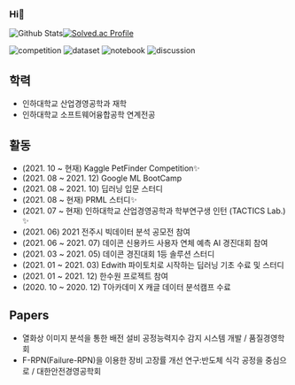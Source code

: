 ### Hi👋

![Github Stats](https://github-readme-stats.vercel.app/api?username=Hongyongmin&show_icons=true)[![Solved.ac Profile](http://mazassumnida.wtf/api/v2/generate_badge?boj=hym9771)](https://solved.ac/hym9771/)

![competition](https://road-to-kaggle-grandmaster.vercel.app/api/badges/hongyongmin/competition)
![dataset](https://road-to-kaggle-grandmaster.vercel.app/api/badges/hongyongmin/dataset)
![notebook](https://road-to-kaggle-grandmaster.vercel.app/api/badges/hongyongmin/notebook)
![discussion](https://road-to-kaggle-grandmaster.vercel.app/api/badges/hongyongmin/discussion)


## 학력
* 인하대학교 산업경영공학과 재학
* 인하대학교 소프트웨어융합공학 연계전공

## 활동
* (2021. 10 ~ 현재) Kaggle PetFinder Competition✨
* (2021. 08 ~ 2021. 12) Google ML BootCamp
* (2021. 08 ~ 2021. 10) 딥러닝 입문 스터디
* (2021. 08 ~ 현재) PRML 스터디✨
* (2021. 07 ~ 현재) 인하대학교 산업경영공학과 학부연구생 인턴 (TACTICS Lab.) ✨
* (2021. 06) 2021 전주시 빅데이터 분석 공모전 참여
* (2021. 06 ~ 2021. 07) 데이콘 신용카드 사용자 연체 예측 AI 경진대회 참여
* (2021. 03 ~ 2021. 05) 데이콘 경진대회 1등 솔루션 스터디
* (2021. 01 ~ 2021. 03) Edwith 파이토치로 시작하는 딥러닝 기초 수료 및 스터디
* (2021. 01 ~ 2021. 12) 한수원 프로젝트 참여
* (2020. 10 ~ 2020. 12) T아카데미 X 캐글 데이터 분석캠프 수료

## Papers
* 열화상 이미지 분석을 통한 배전 설비 공정능력지수 감지 시스템 개발 / 품질경영학회
* F-RPN(Failure-RPN)을 이용한 장비 고장률 개선 연구:반도체 식각 공정을 중심으로 / 대한안전경영공학회

<!--
**Hongyongmin/Hongyongmin** is a ✨ _special_ ✨ repository because its `README.md` (this file) appears on your GitHub profile.

Here are some ideas to get you started:

- 🔭 I’m currently working on ...
- 🌱 I’m currently learning ...
- 👯 I’m looking to collaborate on ...
- 🤔 I’m looking for help with ...
- 💬 Ask me about ...
- 📫 How to reach me: ...
- 😄 Pronouns: ...
- ⚡ Fun fact: ...
-->
